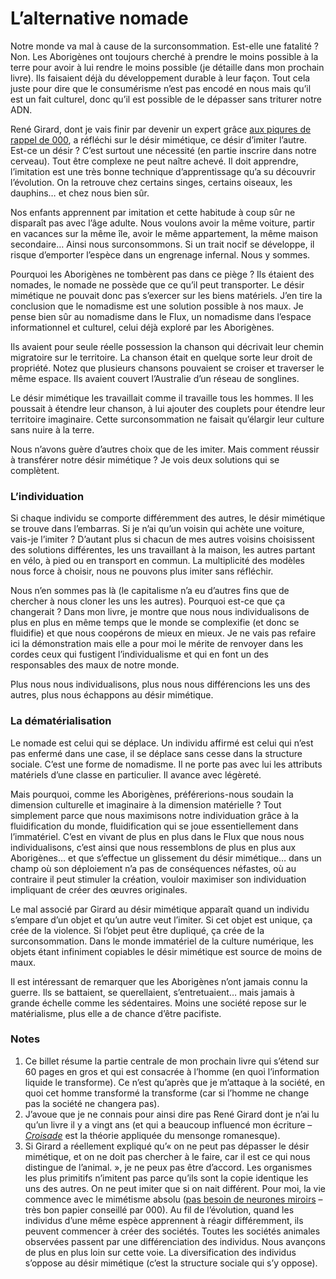 # L’alternative nomade

Notre monde va mal à cause de la surconsommation. Est-elle une fatalité ? Non. Les Aborigènes ont toujours cherché à prendre le moins possible à la terre pour avoir à lui rendre le moins possible (je détaille dans mon prochain livre). Ils faisaient déjà du développement durable à leur façon. Tout cela juste pour dire que le consumérisme n’est pas encodé en nous mais qu’il est un fait culturel, donc qu’il est possible de le dépasser sans triturer notre ADN.<span id="more-12049"></span>

René Girard, dont je vais finir par devenir un expert grâce [aux piqures de rappel de 000](https://tcrouzet.com/2009/10/19/dans-la-peau-de-finkielkraut/comment-page-2/#comment-71482), a réfléchi sur le désir mimétique, ce désir d’imiter l’autre. Est-ce un désir ? C’est surtout une nécessité (en partie inscrire dans notre cerveau). Tout être complexe ne peut naître achevé. Il doit apprendre, l’imitation est une très bonne technique d’apprentissage qu’a su découvrir l’évolution. On la retrouve chez certains singes, certains oiseaux, les dauphins… et chez nous bien sûr.

Nos enfants apprennent par imitation et cette habitude à coup sûr ne disparaît pas avec l’âge adulte. Nous voulons avoir la même voiture, partir en vacances sur la même île, avoir le même appartement, la même maison secondaire… Ainsi nous surconsommons. Si un trait nocif se développe, il risque d’emporter l’espèce dans un engrenage infernal. Nous y sommes.

Pourquoi les Aborigènes ne tombèrent pas dans ce piège ? Ils étaient des nomades, le nomade ne possède que ce qu’il peut transporter. Le désir mimétique ne pouvait donc pas s’exercer sur les biens matériels. J’en tire la conclusion que le nomadisme est une solution possible à nos maux. Je pense bien sûr au nomadisme dans le Flux, un nomadisme dans l’espace informationnel et culturel, celui déjà exploré par les Aborigènes.

Ils avaient pour seule réelle possession la chanson qui décrivait leur chemin migratoire sur le territoire. La chanson était en quelque sorte leur droit de propriété. Notez que plusieurs chansons pouvaient se croiser et traverser le même espace. Ils avaient couvert l’Australie d’un réseau de songlines.

Le désir mimétique les travaillait comme il travaille tous les hommes. Il les poussait à étendre leur chanson, à lui ajouter des couplets pour étendre leur territoire imaginaire. Cette surconsommation ne faisait qu’élargir leur culture sans nuire à la terre.

Nous n’avons guère d’autres choix que de les imiter. Mais comment réussir à transférer notre désir mimétique ? Je vois deux solutions qui se complètent.

### L’individuation

Si chaque individu se comporte différemment des autres, le désir mimétique se trouve dans l’embarras. Si je n’ai qu’un voisin qui achète une voiture, vais-je l’imiter ? D’autant plus si chacun de mes autres voisins choisissent des solutions différentes, les uns travaillant à la maison, les autres partant en vélo, à pied ou en transport en commun. La multiplicité des modèles nous force à choisir, nous ne pouvons plus imiter sans réfléchir.

Nous n’en sommes pas là (le capitalisme n’a eu d’autres fins que de chercher à nous cloner les uns les autres). Pourquoi est-ce que ça changerait ? Dans mon livre, je montre que nous nous individualisons de plus en plus en même temps que le monde se complexifie (et donc se fluidifie) et que nous coopérons de mieux en mieux. Je ne vais pas refaire ici la démonstration mais elle a pour moi le mérite de renvoyer dans les cordes ceux qui fustigent l’individualisme et qui en font un des responsables des maux de notre monde.

Plus nous nous individualisons, plus nous nous différencions les uns des autres, plus nous échappons au désir mimétique.

### La dématérialisation

Le nomade est celui qui se déplace. Un individu affirmé est celui qui n’est pas enfermé dans une case, il se déplace sans cesse dans la structure sociale. C’est une forme de nomadisme. Il ne porte pas avec lui les attributs matériels d’une classe en particulier. Il avance avec légèreté.

Mais pourquoi, comme les Aborigènes, préférerions-nous soudain la dimension culturelle et imaginaire à la dimension matérielle ? Tout simplement parce que nous maximisons notre individuation grâce à la fluidification du monde, fluidification qui se joue essentiellement dans l’immatériel. C’est en vivant de plus en plus dans le Flux que nous nous individualisons, c’est ainsi que nous ressemblons de plus en plus aux Aborigènes… et que s’effectue un glissement du désir mimétique… dans un champ où son déploiement n’a pas de conséquences néfastes, où au contraire il peut stimuler la création, vouloir maximiser son individuation impliquant de créer des œuvres originales.

Le mal associé par Girard au désir mimétique apparaît quand un individu s’empare d’un objet et qu’un autre veut l’imiter. Si cet objet est unique, ça crée de la violence. Si l’objet peut être dupliqué, ça crée de la surconsommation. Dans le monde immatériel de la culture numérique, les objets étant infiniment copiables le désir mimétique est source de moins de maux.

Il est intéressant de remarquer que les Aborigènes n’ont jamais connu la guerre. Ils se battaient, se querellaient, s’entretuaient… mais jamais à grande échelle comme les sédentaires. Moins une société repose sur le matérialisme, plus elle a de chance d’être pacifiste.

### Notes

1. Ce billet résume la partie centrale de mon prochain livre qui s’étend sur 60 pages en gros et qui est consacrée à l’homme (en quoi l’information liquide le transforme). Ce n’est qu’après que je m’attaque à la société, en quoi cet homme transformé la transforme (car si l’homme ne change pas la société ne changera pas).
2. J’avoue que je ne connais pour ainsi dire pas René Girard dont je n’ai lu qu’un livre il y a vingt ans (et qui a beaucoup influencé mon écriture – [*Croisade*](http://twiller.tcrouzet.com/) est la théorie appliquée du mensonge romanesque).
3. Si Girard a réellement expliqué qu’« on ne peut pas dépasser le désir mimétique, et on ne doit pas chercher à le faire, car il est ce qui nous distingue de l’animal. », je ne peux pas être d’accord. Les organismes les plus primitifs n’imitent pas parce qu’ils sont la copie identique les uns des autres. On ne peut imiter que si on nait différent. Pour moi, la vie commence avec le mimétisme absolu ([pas besoin de neurones miroirs](http://www.automatesintelligents.com/labo/2005/mar/neuronesmiroir.html) – très bon papier conseillé par 000). Au fil de l’évolution, quand les individus d’une même espèce apprennent à réagir différemment, ils peuvent commencer à créer des sociétés. Toutes les sociétés animales observées passent par une différenciation des individus. Nous avançons de plus en plus loin sur cette voie. La diversification des individus s’oppose au désir mimétique (c’est la structure sociale qui s’y oppose).